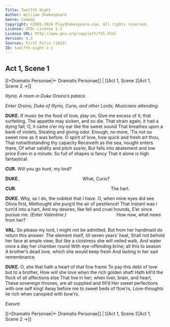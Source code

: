 ```yaml
---
Title: Twelfth Night
Author: William Shakespeare
Genre: Comedy
Copyright: ©2005-2024 PlayShakespeare.com. All rights reserved.
License: GFDL License 1.3
License URL: http://www.gnu.org/copyleft/fdl.html
Version: 4.3
Sources: First Folio (1623)
ID: twelfth-night-1-1
---
```


## Act 1, Scene 1
[[+Dramatis Personae|← Dramatis Personae]] | [[Act 1, Scene 2|Act 1, Scene 2 →]]

*Illyria. A room in Duke Orsino’s palace.*

*Enter Orsino, Duke of Illyria, Curio, and other Lords; Musicians attending.*

**DUKE.**
If music be the food of love, play on,
Give me excess of it; that surfeiting,
The appetite may sicken, and so die.
That strain again, it had a dying fall;
O, it came o’er my ear like the sweet sound
That breathes upon a bank of violets,
Stealing and giving odor. Enough, no more,
’Tis not so sweet now as it was before.
O spirit of love, how quick and fresh art thou,
That notwithstanding thy capacity
Receiveth as the sea, nought enters there,
Of what validity and pitch soe’er,
But falls into abatement and low price
Even in a minute. So full of shapes is fancy
That it alone is high fantastical.

**CUR.**
Will you go hunt, my lord?

**DUKE.**
              What, Curio?

**CUR.**
                     The hart.

**DUKE.**
Why, so I do, the noblest that I have.
O, when mine eyes did see Olivia first,
Methought she purg’d the air of pestilence!
That instant was I turn’d into a hart,
And my desires, like fell and cruel hounds,
E’er since pursue me.
*(Enter Valentine.)*
           How now, what news from her?

**VAL.**
So please my lord, I might not be admitted,
But from her handmaid do return this answer:
The element itself, till seven years’ heat,
Shall not behold her face at ample view;
But like a cloistress she will veiled walk,
And water once a day her chamber round
With eye-offending brine; all this to season
A brother’s dead love, which she would keep fresh
And lasting in her sad remembrance.

**DUKE.**
O, she that hath a heart of that fine frame
To pay this debt of love but to a brother,
How will she love when the rich golden shaft
Hath kill’d the flock of all affections else
That live in her; when liver, brain, and heart,
These sovereign thrones, are all supplied and fill’d
Her sweet perfections with one self king!
Away before me to sweet beds of flow’rs,
Love-thoughts lie rich when canopied with bow’rs.

*Exeunt.*

[[+Dramatis Personae|← Dramatis Personae]] | [[Act 1, Scene 2|Act 1, Scene 2 →]]